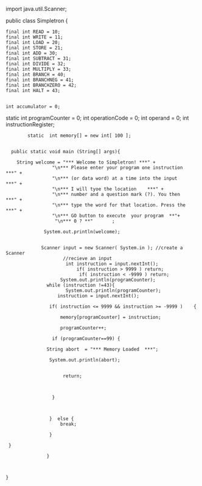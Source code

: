 



import java.util.Scanner;

public class Simpletron {
   
     
    final int READ = 10;
    final int WRITE = 11;
    final int LOAD = 20;
    final int STORE = 21;
    final int ADD = 30;
    final int SUBTRACT = 31;
    final int DIVIDE = 32;
    final int MULTIPLY = 33;
    final int BRANCH = 40;
    final int BRANCHNEG = 41;
    final int BRANCHZERO = 42;
    final int HALT = 43;

   
    int accumulator = 0;

 static int programCounter = 0;
    int operationCode = 0;
    int operand = 0;
    int instructionRegister;
     
            static  int memory[] = new int[ 100 ];
   
      
      public static void main (String[] args){

        String welcome = "*** Welcome to Simpletron! ***" +
                     "\n*** Please enter your program one instruction  ***" +
                     "\n*** (or data word) at a time into the input    ***" +
                     "\n*** I will tyoe the location    ***" +
                     "\n*** number and a question mark (?). You then   ***" +
                     "\n*** type the word for that location. Press the ***" +
                     "\n*** GO button to execute  your program  **"+
                      "\n*** 0 ? **"       ;
 
                  System.out.println(welcome);
    

		         Scanner input = new Scanner( System.in ); //create a Scanner
                         //recieve an input
                          int instruction = input.nextInt();
                              if( instruction > 9999 ) return;
                               if( instruction < -9999 ) return;
                        System.out.println(programCounter);
                   while (instruction !=43){
                          System.out.println(programCounter);
                       instruction = input.nextInt();
            
                    if( instruction <= 9999 && instruction >= -9999 )    { 
                           
                        memory[programCounter] = instruction;
                        
                        programCounter++;
                        
                     if (programCounter==99) { 
                     
                   String abort  = "*** Memory Loaded  ***";
 
                    System.out.println(abort);
                         
                         
                         return;
                     
       
                    
                     }
                    
                    
                    
                    }  else {
                        break;
                    
                    }
       
     } 
                   
                   }
                 
    
    
    }




     
     
 
 





